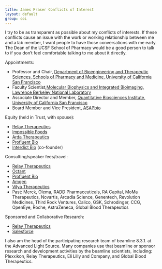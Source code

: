 ```yaml
---
title: James Fraser Conflicts of Interest
layout: default
group: coi
---
```


 I try to be as transparent as possible about my conflicts of interests. If these  conflicts cause an issue with the work or working relationship between me and a lab member, I want people to have those conversations with me early. The Dean of the UCSF School of Pharmacy would be a good person to talk to if you don’t feel comfortable talking to me about it directly.

Appointments:

* Professor and Chair, [Department of Bioengineering and Therapeutic Sciences, Schools of Pharmacy and Medicine, University of California San Francisco](https://bts.ucsf.edu/)
* Faculty Scientist,[Molecular Biophysics and Integrated Bioimaging, Lawrence Berkeley National Laboratory](https://biosciences.lbl.gov/divisions/mbib/)
* Associate Director and Member, [Quantitative Biosciences Institute, University of California San Francisco](http://qbi.ucsf.edu/)
* Board Member and Vice President, [ASAPbio](https://asapbio.org/)

Equity (held in Trust, with spouse):

* [Relay Therapeutics](https://relaytx.com/)
* [Impossible Foods](https://impossiblefoods.com/)
* [Arda Therapeutics](https://www.ardatherapeutics.com/)
* [Profluent Bio](https://www.profluent.bio/)
* [Interdict Bio](https://www.interdictbio.com/) (co-founder)

Consulting/speaker fees/travel:

* [Relay Therapeutics](https://relaytx.com/)
* [Octant](https://octant.bio/)
* [Profluent Bio](https://www.profluent.bio/)
* [Amgen](https://www.amgen.com/)
* [Vilya Therapeutics](https://vilyatx.com/)
* Past: Merck, Olema, RADD Pharmaceuticals, RA Capital, MoMa Therapeutics, Novartis, Arcadia Science, Genentech, Revolution Medicines, Third Rock Ventures, Calico, GSK, Schrodinger, CCG, OpenEye, Roche, AstraZeneca, Global Blood Therapeutics

Sponsored and Collaborative Research:

* [Relay Therapeutics](https://relaytx.com/)
* [Salesforce](https://www.salesforce.com/)

I also am the head of the participating research team of beamline 8.3.1. at the Advanced Light Source. Many companies use that beamline or sponsor research and development activities by the beamline scientists, including: Plexxikon, Relay Therapeutics, Eli Lilly and Company, and Global Blood Therapeutics.
